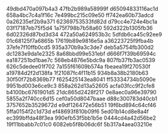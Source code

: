 49dbd470a097b4a3
47fb2b989a58999f
d65094833116ac1d
658a4bc7c4a1f16c
7e499bc215c09e50
ff742ea60b73adcd
0a26235ef2b9a371
62369753533fd82d
d79cc4e724e4bc1a
03f17187eb75f5d4
1a75f798b7b58a60
592d322b1305fb36
6d02326d87bd3d34
472a50a624953b3c
5dfdb6ca45c92ee9
01c68125f7a6865b
17619b89e9816e5a
a36223725f9fba4b
37efe7f10ffb0cd5
935a370b9a3c3de7
deb5a5754fb300d2
dc1283e9da1e2325
8a68bbd99e531ebf
d666f7f39b69594c
ea187251bd1bae7c
568eb4876e5bdc9a
807fb37fb3ac0539
626c5dedee01f702
7a155f61609b574a
fbeaea19f270530f
a19784d2f2d138fa
1f21087fc4f11b15
934b8a38b2180b63
30f50f72b8369b77
f625425143ea8041
ff53334734b5090e
9951bd003e6ce9c3
858a262d13a52605
acfa03fcc9f2cfe8
b4100bc6761901d5
21dc865d2428f217
0e8aec0a96e39790
5855a2f740cc6d15
cef0a50d8047baae
d88c300783d40cb1
3757652b3529672d
e9df126472e56b51
19f6bd894c64cf46
5ffa0154f2c1d73d
ef48693f810b09f6
5ed01b14cd8e8a4f
ec399bffda48f3ea
990efb53f5bb1b5e
0444cd4a42d56be2
19f11bbabb7c01c0
6082eb5f8b06dc6f
5b317a4aea03210e
